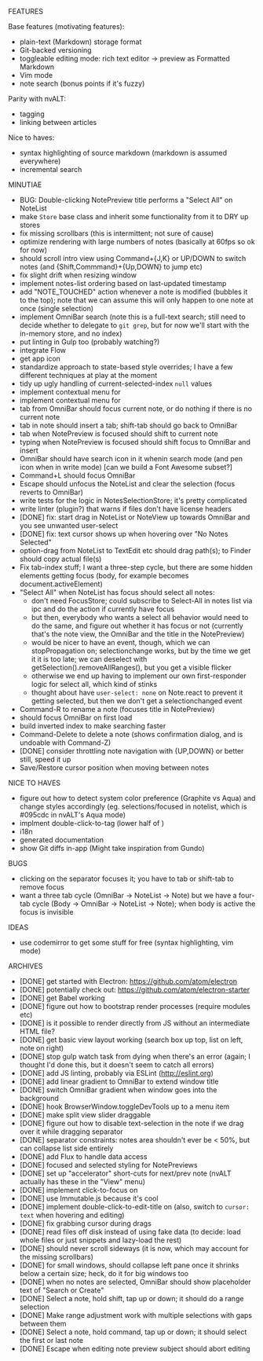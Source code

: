 FEATURES

Base features (motivating features):

- plain-text (Markdown) storage format
- Git-backed versioning
- toggleable editing mode: rich text editor -> preview as Formatted Markdown
- Vim mode
- note search (bonus points if it's fuzzy)

Parity with nvALT:

- tagging
- linking between articles

Nice to haves:

- syntax highlighting of source markdown (markdown is assumed everywhere)
- incremental search

MINUTIAE

- BUG: Double-clicking NotePreview title performs a "Select All" on NoteList
- make `Store` base class and inherit some functionality from it to DRY up stores
- fix missing scrollbars (this is intermittent; not sure of cause)
- optimize rendering with large numbers of notes (basically at 60fps so ok for now)
- <NoteList> should scroll <NotePreview> intro view using Command+{J,K} or UP/DOWN to switch notes (and {Shift,Commmand}+{Up,DOWN} to jump etc)
- fix slight <Separator> drift when resizing window
- implement notes-list ordering based on last-updated timestamp
- add "NOTE_TOUCHED" action whenever a note is modified (bubbles it to the top); note that we can assume this will only happen to one note at once (single selection)
- implement OmniBar search (note this is a full-text search; still need to decide whether to delegate to `git grep`, but for now we'll start with the in-memory store, and no index)
- put linting in Gulp too (probably watching?)
- integrate Flow
- get app icon
- standardize approach to state-based style overrides; I have a few different techniques at play at the moment
- tidy up ugly handling of current-selected-index `null` values
- implement contextual menu for <NoteView>
- implement contextual menu for <NotePreview>
- tab from OmniBar should focus current note, or do nothing if there is no current note
- tab in note should insert a tab; shift-tab should go back to OmniBar
- tab when NotePreview is focused should shift to current note
- typing when NotePreview is focused should shift focus to OmniBar and insert
- OmniBar should have search icon in it whenin search mode (and pen icon when in write mode) [can we build a Font Awesome subset?]
- Command+L should focus OmniBar
- Escape should unfocus the NoteList and clear the selection (focus reverts to OmniBar)
- write tests for the logic in NotesSelectionStore; it's pretty complicated
- write linter (plugin?) that warns if files don't have license headers
- [DONE] fix: start drag in NoteList or NoteView up towards OmniBar and you see unwanted user-select
- [DONE] fix: text cursor shows up when hovering over "No Notes Selected"
- option-drag from NoteList to TextEdit etc should drag path(s); to Finder should copy actual file(s)
- Fix tab-index stuff; I want a three-step cycle, but there are some hidden elements getting focus (body, for example becomes document.activeElement)
- "Select All" when NoteList has focus should select all notes:
  - don't need FocusStore; could subscribe to Select-All in notes list via ipc and do the action if currently have focus
  - but then, everybody who wants a select all behavior would need to do the same, and figure out whether it has focus or not
    (currently that's the note view, the OmniBar and the title in the NotePreview)
  - would be nicer to have an event, though, which we can stopPropagation on;
    selectionchange works, but by the time we get it it is too late;
    we can deselect with getSelection().removeAllRanges(), but you get a visible flicker
  - otherwise we end up having to implement our own first-responder logic for select all, which kind of stinks
  - thought about have `user-select: none` on Note.react to prevent it getting
    selected, but then we don't get a selectionchanged event
- Command-R to rename a note (focuses title in NotePreview)
- should focus OmniBar on first load
- build inverted index to make searching faster
- Command-Delete to delete a note (shows confirmation dialog, and is undoable with Command-Z)
- [DONE] consider throttling note navigation with {UP,DOWN} or better still, speed it up
- Save/Restore cursor position when moving between notes

NICE TO HAVES

- figure out how to detect system color preference (Graphite vs Aqua) and change styles accordingly (eg. selections/focused in notelist, which is #095cdc in nvALT's Aqua mode)
- implment double-click-to-tag (lower half of <NotePreview>)
- i18n
- generated documentation
- show Git diffs in-app (Might take inspiration from Gundo)

BUGS

- clicking on the separator focuses it; you have to tab or shift-tab to remove focus
- want a three tab cycle (OmniBar -> NoteList -> Note) but we have a four-tab cycle (Body -> OmniBar -> NoteList -> Note); when body is active the focus is invisible

IDEAS

- use codemirror to get some stuff for free (syntax highlighting, vim mode)

ARCHIVES

- [DONE] get started with Electron: https://github.com/atom/electron
- [DONE] potentially check out: https://github.com/atom/electron-starter
- [DONE] get Babel working
- [DONE] figure out how to bootstrap render processes (require modules etc)
- [DONE] is it possible to render directly from JS without an intermediate HTML file?
- [DONE] get basic view layout working (search box up top, list on left, note on right)
- [DONE] stop gulp watch task from dying when there's an error (again; I thought I'd done this, but it doesn't seem to catch all errors)
- [DONE] add JS linting, probably via ESLint (http://eslint.org)
- [DONE] add linear gradient to OmniBar to extend window title
- [DONE] switch OmniBar gradient when window goes into the background
- [DONE] hook BrowserWindow.toggleDevTools up to a menu item
- [DONE] make split view slider draggable
- [DONE] figure out how to disable text-selection in the note if we drag over it while dragging separator
- [DONE] separator constraints: notes area shouldn't ever be < 50%, but can collapse list side entirely
- [DONE] add Flux to handle data access
- [DONE] focused and selected styling for NotePreviews
- [DONE] set up "accelerator" short-cuts for next/prev note (nvALT actually has these in the "View" menu)
- [DONE] implement click-to-focus on <NotePreview>
- [DONE] use Immutable.js because it's cool
- [DONE] implement double-click-to-edit-title on <NotePreview> (also, switch to `cursor: text` when hovering and editing)
- [DONE] fix grabbing cursor during <Separator> drags
- [DONE] read files off disk instead of using fake data (to decide: load whole files or just snippets and lazy-load the rest)
- [DONE] <NoteView> should never scroll sideways (it is now, which may account for the missing scrollbars)
- [DONE] for small windows, should collapse left pane once it shrinks below a certain size; heck, do it for big windows too
- [DONE] when no notes are selected, OmniBar should show placeholder text of "Search or Create"
- [DONE] Select a note, hold shift, tap up or down; it should do a range selection
- [DONE] Make range adjustment work with multiple selections with gaps between them
- [DONE] Select a note, hold command, tap up or down; it should select the first or last note
- [DONE] Escape when editing note preview subject should abort editing
